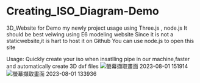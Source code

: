 # Creating_ISO_Diagram-Demo
3D_Website for Demo my newly project usage using Three.js , node.js 
It should be best veiwing using E6 modeling website
Since it is not a staticwebsite,it is hart to host it on Github 
You can use node.js to open this site 

Usage: Quickly create your iso when insatlling pipe in our machine,faster and automatically create 3D dxf files 
![螢幕擷取畫面 2023-08-01 151914](https://github.com/bob020416/Creating_ISO_Diagram-Demo-/assets/82202284/1c1fae5a-9d68-47f7-881c-6b3cb413de83)
![螢幕擷取畫面 2023-08-01 133936](https://github.com/bob020416/Creating_ISO_Diagram-Demo-/assets/82202284/ce8acb56-456c-445e-a936-59bc9d649eab)
